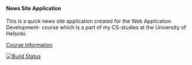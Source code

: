 #### News Site Application
This is a quick news site application created for the Web Application Development- course which is a part of my CS-studies at the University of Helsinki.

[Course information](https://materiaalit.github.io/wepa-s17/)

[![Build Status](https://travis-ci.org/ollikehy/NewsSiteApplication.svg?branch=master)](https://travis-ci.org/ollikehy/NewsSiteApplication)
